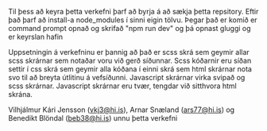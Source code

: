 Til þess að keyra þetta verkefni þarf að byrja á að sækja þetta repsitory. Eftir það þarf að install-a node_modules í sinni eigin tölvu. Þegar það er komið er command prompt opnað og skrifað "npm run dev" og þá opnast gluggi og er keyrslan hafin

Uppsetningin á verkefninu er þannig að það er scss skrá sem geymir allar scss skrárnar sem notaðar voru við gerð síðunnar. Scss kóðarnir eru síðan settir í css skrá sem geymir alla kóðana í einni skrá sem html skrárnar nota svo til að breyta útlitinu á vefsíðunni.
Javascript skrárnar virka svipað og scss skrárnar. Javascript skrárnar eru tvær, tengdar við sitthvora html skrána.

Vilhjálmur Kári Jensson (vkj3@hi.is), Arnar Snæland (ars77@hi.is) og Benedikt Blöndal (beb38@hi.is) unnu þetta verkefni
